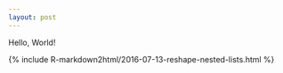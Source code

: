 ```yaml
---
layout: post
---
```


Hello, World!

{% include R-markdown2html/2016-07-13-reshape-nested-lists.html %}
